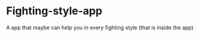 # Fighting-style-app
A app that maybe can help you in every fighting style (that is inside the app)
